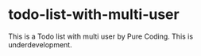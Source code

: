 # todo-list-with-multi-user
This is a Todo list with multi user by Pure Coding.
This is underdevelopment.
